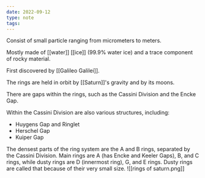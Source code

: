 ```yaml
---
date: 2022-09-12
type: note
tags: 
---
```


Consist of small particle ranging from micrometers to meters.

Mostly made of [[water]] [[ice]] (99.9% water ice) and a trace component of rocky material.

First discovered by [[Galileo Galilei]].

The rings are held in orbit by [[Saturn]]'s gravity and by its moons.

There are gaps within the rings, such as the Cassini Division and the Encke Gap.

Within the Cassini Division are also various structures, including:
- Huygens Gap and Ringlet
- Herschel Gap
- Kuiper Gap

The densest parts of the ring system are the A and B rings, separated by the Cassini Division. Main rings are A (has Encke and Keeler Gaps), B, and C rings, while dusty rings are D (innermost ring), G, and E rings. Dusty rings are called that because of their very small size.
![[rings of saturn.png]]
